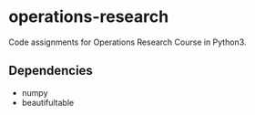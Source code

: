 # operations-research

Code assignments for Operations Research Course in Python3.

## Dependencies
* numpy
* beautifultable
